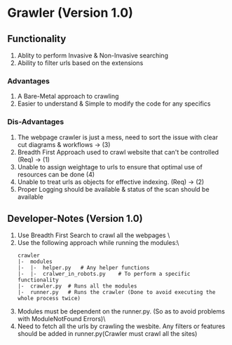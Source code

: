 # Grawler (Version 1.0)

## Functionality
1. Ablity to perform Invasive & Non-Invasive searching 
2. Ability to filter urls based on the extensions


### Advantages
1. A Bare-Metal approach to crawling
2. Easier to understand & Simple to modify the code for any specifics

### Dis-Advantages
1. The webpage crawler is just a mess, need to sort the issue with clear cut diagrams & workflows -> (3)
2. Breadth First Approach used to crawl website that can't be controlled (Req) -> (1)
3. Unable to assign weightage to urls to ensure that optimal use of resources can be done (4)
4. Unable to treat urls as objects for effective indexing. (Req) -> (2)
5. Proper Logging should be available & status of the scan should be available


## Developer-Notes (Version 1.0)
1. Use Breadth First Search to crawl all the webpages \
2. Use the following approach while running the modules:\
    ```
    crawler
    |-  modules
    |-  |-  helper.py   # Any helper functions
    |-  |-  cralwer_in_robots.py    # To perform a specific functionality    
    |-  crawler.py  # Runs all the modules
    |-  runner.py   # Runs the crawler (Done to avoid executing the whole process twice)
    ```
3. Modules must be dependent on the runner.py. (So as to avoid problems with ModuleNotFound Errors)\
4. Need to fetch all the urls by crawling the wesbite. Any filters or features should be added in runner.py(Crawler must crawl all the sites)